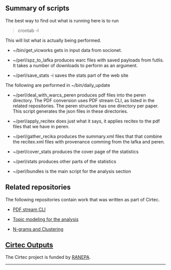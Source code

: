 ## Summary of scripts

The best way to find out what is running here is to run

> crontab -l

This will list what is actually being performed.

* ~/bin/get_vicworks gets in input data from socionet.

* ~/perl/spz_to_lafka produces warc files with saved payloads from futlis.
  It takes a number of downloads to perform as an argument.

*  ~/perl/save_stats -i
  saves the stats part of the web site

The following are performed in ~/bin/daily_update

* ~/perl/deal_with_warcs_peren produces pdf files into the peren directory. The
  PDF conversion uses PDF stream CLI, as listed in the related repositories. The
  peren structure has one directory per paper. This script generates the json
  files in these directories.

* ~/perl/apply_recitex does just what it says, it applies recitex to the
  pdf files that we have in peren.

* ~/perl/gather_recika produces the summary.xml files that that combine
  the recitex.xml files with provenance comming from the lafka and
  peren.

* ~/perl/cover_stats produces the cover page of the statistics

* ~/perl/stats produces other parts of the statistics

* ~/perl/bundles is the main script for the analysis section


## Related repositories

The following repositories contain work that was written as part of Cirtec.

* [PDF stream CLI](https://github.com/citeccyr/pdf-stream-cli)

* [Topic modeling for the analysis](https://github.com/bakarov/cirtec)

* [N-grams and Clustering](https://github.com/gipertech/cirtec)

## [Cirtec Outputs](http://cirtec.ranepa.ru/)

The Cirtec project is funded by [RANEPA](https://www.ranepa.ru/eng/).


----------------------------------------------------------------
